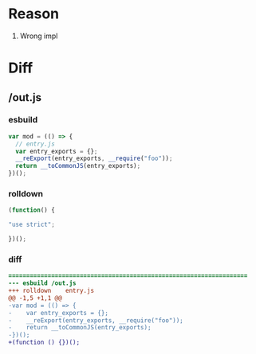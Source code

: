 # Reason
1. Wrong impl
# Diff
## /out.js
### esbuild
```js
var mod = (() => {
  // entry.js
  var entry_exports = {};
  __reExport(entry_exports, __require("foo"));
  return __toCommonJS(entry_exports);
})();
```
### rolldown
```js
(function() {

"use strict";

})();

```
### diff
```diff
===================================================================
--- esbuild	/out.js
+++ rolldown	entry.js
@@ -1,5 +1,1 @@
-var mod = (() => {
-    var entry_exports = {};
-    __reExport(entry_exports, __require("foo"));
-    return __toCommonJS(entry_exports);
-})();
+(function () {})();

```